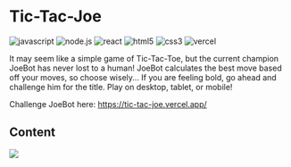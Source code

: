 # Tic-Tac-Joe

![javascript](https://img.shields.io/badge/JavaScript-323330?style=for-the-badge&logo=javascript&logoColor=F7DF1E)
![node.js](https://img.shields.io/badge/Node.js-339933?style=for-the-badge&logo=nodedotjs&logoColor=white)
![react](https://img.shields.io/badge/React-20232A?style=for-the-badge&logo=react&logoColor=61DAFB)
![html5](https://img.shields.io/badge/HTML5-E34F26?style=for-the-badge&logo=html5&logoColor=white)
![css3](https://img.shields.io/badge/CSS3-1572B6?style=for-the-badge&logo=css3&logoColor=white)
![vercel](https://img.shields.io/badge/Vercel-000000?style=for-the-badge&logo=vercel&logoColor=white)

It may seem like a simple game of Tic-Tac-Toe, but the current champion JoeBot has never lost to a human! JoeBot calculates the best move based off your moves, so choose wisely... If you are feeling bold, go ahead and challenge him for the title. Play on desktop, tablet, or mobile!

Challenge JoeBot here: https://tic-tac-joe.vercel.app/

## Content

<img src="/lib/img/CPT2110141833-1904x910.gif">